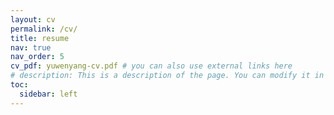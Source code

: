 ```yaml
---
layout: cv
permalink: /cv/
title: resume
nav: true
nav_order: 5
cv_pdf: yuwenyang-cv.pdf # you can also use external links here
# description: This is a description of the page. You can modify it in '_pages/cv.md'. You can also change or remove the top pdf download button.
toc:
  sidebar: left
---
```

